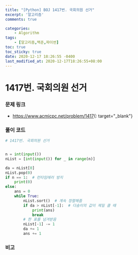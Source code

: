 ```yaml
---
title: "[Python] BOJ 1417번. 국회의원 선거"
excerpt: '알고리즘'
comments: true

categories:
    - Algorithm
tags:
    - [알고리즘,백준,파이썬]
toc: true
toc_sticky: true
date: 2020-12-17 18:26:55 -0400
last_modified_at: 2020-12-17T18:26:55+08:00
---
```


# 1417번. 국회의원 선거

### 문제 링크
- <https://www.acmicpc.net/problem/1417>{: target="\_blank"}

### 풀이 코드

```python
# 1417번. 국회의원 선거


n = int(input())
nList = [int(input()) for _ in range(n)]

da = nList[0]
nList.pop(0)
if n == 1:  # 런타임에러 방지
    print(0)
else:
    ans = 0
    while True:
        nList.sort()  # 계속 정렬해줌
        if da > nList[-1]:  # 다솜이의 값이 제일 클 때
            print(ans)
            break
        # 한 표를 넘겨받음
        nList[-1] -= 1
        da += 1
        ans += 1
```

### 비고